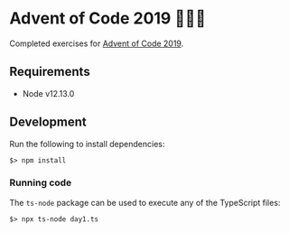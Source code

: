 # Advent of Code 2019 🎅🎁🎄

Completed exercises for [Advent of Code 2019](https://adventofcode.com/2019).

## Requirements

- Node v12.13.0

## Development

Run the following to install dependencies:

```
$> npm install
```

### Running code

The `ts-node` package can be used to execute any of the TypeScript files:

```
$> npx ts-node day1.ts
```
